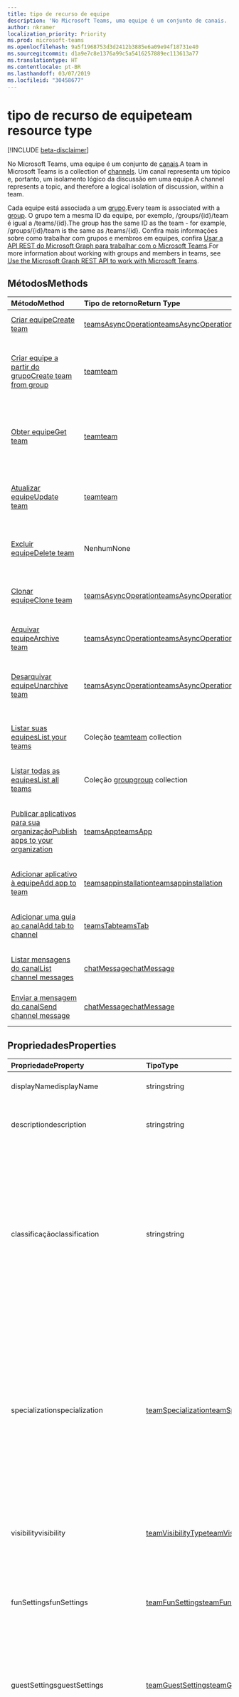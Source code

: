 ```yaml
---
title: tipo de recurso de equipe
description: 'No Microsoft Teams, uma equipe é um conjunto de canais. '
author: nkramer
localization_priority: Priority
ms.prod: microsoft-teams
ms.openlocfilehash: 9a5f1968753d3d2412b3885e6a09e94f18731e40
ms.sourcegitcommit: d1a9e7c8e1376a99c5a5416257889ec113613a77
ms.translationtype: HT
ms.contentlocale: pt-BR
ms.lasthandoff: 03/07/2019
ms.locfileid: "30458677"
---
```

# <a name="team-resource-type"></a><span data-ttu-id="a3eba-103">tipo de recurso de equipe</span><span class="sxs-lookup"><span data-stu-id="a3eba-103">team resource type</span></span>

[!INCLUDE [beta-disclaimer](../../includes/beta-disclaimer.md)]

<span data-ttu-id="a3eba-104">No Microsoft Teams, uma equipe é um conjunto de [canais](channel.md).</span><span class="sxs-lookup"><span data-stu-id="a3eba-104">A team in Microsoft Teams is a collection of [channels](channel.md).</span></span> <span data-ttu-id="a3eba-105">Um canal representa um tópico e, portanto, um isolamento lógico da discussão em uma equipe.</span><span class="sxs-lookup"><span data-stu-id="a3eba-105">A channel represents a topic, and therefore a logical isolation of discussion, within a team.</span></span>

<span data-ttu-id="a3eba-106">Cada equipe está associada a um [grupo](../resources/group.md).</span><span class="sxs-lookup"><span data-stu-id="a3eba-106">Every team is associated with a [group](../resources/group.md).</span></span>
<span data-ttu-id="a3eba-107">O grupo tem a mesma ID da equipe, por exemplo, /groups/{id}/team é igual a /teams/{id}.</span><span class="sxs-lookup"><span data-stu-id="a3eba-107">The group has the same ID as the team - for example, /groups/{id}/team is the same as /teams/{id}.</span></span>
<span data-ttu-id="a3eba-108">Confira mais informações sobre como trabalhar com grupos e membros em equipes, confira [Usar a API REST do Microsoft Graph para trabalhar com o Microsoft Teams](teams-api-overview.md).</span><span class="sxs-lookup"><span data-stu-id="a3eba-108">For more information about working with groups and members in teams, see [Use the Microsoft Graph REST API to work with Microsoft Teams](teams-api-overview.md).</span></span>

## <a name="methods"></a><span data-ttu-id="a3eba-109">Métodos</span><span class="sxs-lookup"><span data-stu-id="a3eba-109">Methods</span></span>

| <span data-ttu-id="a3eba-110">Método</span><span class="sxs-lookup"><span data-stu-id="a3eba-110">Method</span></span>       | <span data-ttu-id="a3eba-111">Tipo de retorno</span><span class="sxs-lookup"><span data-stu-id="a3eba-111">Return Type</span></span>  |<span data-ttu-id="a3eba-112">Descrição</span><span class="sxs-lookup"><span data-stu-id="a3eba-112">Description</span></span>|
|:---------------|:--------|:----------|
|[<span data-ttu-id="a3eba-113">Criar equipe</span><span class="sxs-lookup"><span data-stu-id="a3eba-113">Create team</span></span>](../api/team-post.md) | [<span data-ttu-id="a3eba-114">teamsAsyncOperation</span><span class="sxs-lookup"><span data-stu-id="a3eba-114">teamsAsyncOperation</span></span>](teamsasyncoperation.md) | <span data-ttu-id="a3eba-115">Crie uma equipe do zero.</span><span class="sxs-lookup"><span data-stu-id="a3eba-115">Create a team from scratch.</span></span> |
|[<span data-ttu-id="a3eba-116">Criar equipe a partir do grupo</span><span class="sxs-lookup"><span data-stu-id="a3eba-116">Create team from group</span></span>](../api/team-put-teams.md) | [<span data-ttu-id="a3eba-117">team</span><span class="sxs-lookup"><span data-stu-id="a3eba-117">team</span></span>](team.md) | <span data-ttu-id="a3eba-118">Crie uma nova equipe ou adicione uma equipe a um grupo existente.</span><span class="sxs-lookup"><span data-stu-id="a3eba-118">Create a new team, or add a team to an existing group.</span></span>|
|[<span data-ttu-id="a3eba-119">Obter equipe</span><span class="sxs-lookup"><span data-stu-id="a3eba-119">Get team</span></span>](../api/team-get.md) | [<span data-ttu-id="a3eba-120">team</span><span class="sxs-lookup"><span data-stu-id="a3eba-120">team</span></span>](team.md) | <span data-ttu-id="a3eba-121">Recupere as propriedades e relações da equipe especificada.</span><span class="sxs-lookup"><span data-stu-id="a3eba-121">Retrieve the properties and relationships of the specified team.</span></span>|
|[<span data-ttu-id="a3eba-122">Atualizar equipe</span><span class="sxs-lookup"><span data-stu-id="a3eba-122">Update team</span></span>](../api/team-update.md) | [<span data-ttu-id="a3eba-123">team</span><span class="sxs-lookup"><span data-stu-id="a3eba-123">team</span></span>](team.md) |<span data-ttu-id="a3eba-124">Atualize as propriedades da equipe especificada.</span><span class="sxs-lookup"><span data-stu-id="a3eba-124">Update the properties of the specified team.</span></span> |
|[<span data-ttu-id="a3eba-125">Excluir equipe</span><span class="sxs-lookup"><span data-stu-id="a3eba-125">Delete team</span></span>](/graph/api/group-delete?view=graph-rest-1.0) | <span data-ttu-id="a3eba-126">Nenhum</span><span class="sxs-lookup"><span data-stu-id="a3eba-126">None</span></span> |<span data-ttu-id="a3eba-127">Exclua a equipe e o grupo associado.</span><span class="sxs-lookup"><span data-stu-id="a3eba-127">Delete the team and its associated group.</span></span> |
|[<span data-ttu-id="a3eba-128">Clonar equipe</span><span class="sxs-lookup"><span data-stu-id="a3eba-128">Clone team</span></span>](../api/team-clone.md) | [<span data-ttu-id="a3eba-129">teamsAsyncOperation</span><span class="sxs-lookup"><span data-stu-id="a3eba-129">teamsAsyncOperation</span></span>](../resources/teamsasyncoperation.md) |<span data-ttu-id="a3eba-130">Copie a equipe e o grupo associado.</span><span class="sxs-lookup"><span data-stu-id="a3eba-130">Copy the team and its associated group.</span></span> |
|[<span data-ttu-id="a3eba-131">Arquivar equipe</span><span class="sxs-lookup"><span data-stu-id="a3eba-131">Archive team</span></span>](../api/team-archive.md) | [<span data-ttu-id="a3eba-132">teamsAsyncOperation</span><span class="sxs-lookup"><span data-stu-id="a3eba-132">teamsAsyncOperation</span></span>](../resources/teamsasyncoperation.md) |<span data-ttu-id="a3eba-133">Coloque a equipe em um estado somente leitura.</span><span class="sxs-lookup"><span data-stu-id="a3eba-133">Put the team in a read-only state.</span></span> |
|[<span data-ttu-id="a3eba-134">Desarquivar equipe</span><span class="sxs-lookup"><span data-stu-id="a3eba-134">Unarchive team</span></span>](../api/team-unarchive.md) | [<span data-ttu-id="a3eba-135">teamsAsyncOperation</span><span class="sxs-lookup"><span data-stu-id="a3eba-135">teamsAsyncOperation</span></span>](../resources/teamsasyncoperation.md) |<span data-ttu-id="a3eba-136">Restaure a equipe com um estado de leitura e gravação.</span><span class="sxs-lookup"><span data-stu-id="a3eba-136">Restore the team to a read-write state.</span></span> |
|[<span data-ttu-id="a3eba-137">Listar suas equipes</span><span class="sxs-lookup"><span data-stu-id="a3eba-137">List your teams</span></span>](../api/user-list-joinedteams.md) | <span data-ttu-id="a3eba-138">Coleção [team](team.md)</span><span class="sxs-lookup"><span data-stu-id="a3eba-138">[team](team.md) collection</span></span> | <span data-ttu-id="a3eba-139">Liste as equipes das quais você é membro.</span><span class="sxs-lookup"><span data-stu-id="a3eba-139">List the teams you are a member of.</span></span> |
|[<span data-ttu-id="a3eba-140">Listar todas as equipes</span><span class="sxs-lookup"><span data-stu-id="a3eba-140">List all teams</span></span>](/graph/teams-list-all-teams) | <span data-ttu-id="a3eba-141">Coleção [group](group.md)</span><span class="sxs-lookup"><span data-stu-id="a3eba-141">[group](group.md) collection</span></span> | <span data-ttu-id="a3eba-142">Liste todos os grupos que têm equipes.</span><span class="sxs-lookup"><span data-stu-id="a3eba-142">List all groups that have teams.</span></span> |
|[<span data-ttu-id="a3eba-143">Publicar aplicativos para sua organização</span><span class="sxs-lookup"><span data-stu-id="a3eba-143">Publish apps to your organization</span></span>](../resources/teamsapp.md)| [<span data-ttu-id="a3eba-144">teamsApp</span><span class="sxs-lookup"><span data-stu-id="a3eba-144">teamsApp</span></span>](../resources/teamsapp.md) | <span data-ttu-id="a3eba-145">Crie aplicativos do Teams que apenas sua organização possa ver.</span><span class="sxs-lookup"><span data-stu-id="a3eba-145">Create Teams apps visible only to your organization.</span></span> |
|[<span data-ttu-id="a3eba-146">Adicionar aplicativo à equipe</span><span class="sxs-lookup"><span data-stu-id="a3eba-146">Add app to team</span></span>](../api/teamsappinstallation-add.md) | [<span data-ttu-id="a3eba-147">teamsappinstallation</span><span class="sxs-lookup"><span data-stu-id="a3eba-147">teamsappinstallation</span></span>](teamsappinstallation.md) | <span data-ttu-id="a3eba-148">Adiciona (instala) um aplicativo a uma equipe.</span><span class="sxs-lookup"><span data-stu-id="a3eba-148">Adds (installs) an app to a team.</span></span>|
|[<span data-ttu-id="a3eba-149">Adicionar uma guia ao canal</span><span class="sxs-lookup"><span data-stu-id="a3eba-149">Add tab to channel</span></span>](../api/teamstab-add.md) | [<span data-ttu-id="a3eba-150">teamsTab</span><span class="sxs-lookup"><span data-stu-id="a3eba-150">teamsTab</span></span>](../resources/teamstab.md) | <span data-ttu-id="a3eba-151">Adiciona (instala) uma guia ao canal de uma equipe.</span><span class="sxs-lookup"><span data-stu-id="a3eba-151">Adds (installs) a tab to a team's channel.</span></span>|
|[<span data-ttu-id="a3eba-152">Listar mensagens do canal</span><span class="sxs-lookup"><span data-stu-id="a3eba-152">List channel messages</span></span>](../api/channel-list-messages.md)  | [<span data-ttu-id="a3eba-153">chatMessage</span><span class="sxs-lookup"><span data-stu-id="a3eba-153">chatMessage</span></span>](../resources/chatmessage.md) | [<span data-ttu-id="a3eba-154">Obter mensagens em um canal</span><span class="sxs-lookup"><span data-stu-id="a3eba-154">Get messages in a channel</span></span>](../api/channel-list-messages.md) |
|[<span data-ttu-id="a3eba-155">Enviar a mensagem do canal</span><span class="sxs-lookup"><span data-stu-id="a3eba-155">Send channel message</span></span>](../api/channel-post-chatmessage.md)  | [<span data-ttu-id="a3eba-156">chatMessage</span><span class="sxs-lookup"><span data-stu-id="a3eba-156">chatMessage</span></span>](../resources/chatmessage.md) | [<span data-ttu-id="a3eba-157">Enviar uma mensagem para um canal</span><span class="sxs-lookup"><span data-stu-id="a3eba-157">Send a message to a channel</span></span>](../api/channel-post-chatmessage.md) |

## <a name="properties"></a><span data-ttu-id="a3eba-158">Propriedades</span><span class="sxs-lookup"><span data-stu-id="a3eba-158">Properties</span></span>

| <span data-ttu-id="a3eba-159">Propriedade</span><span class="sxs-lookup"><span data-stu-id="a3eba-159">Property</span></span> | <span data-ttu-id="a3eba-160">Tipo</span><span class="sxs-lookup"><span data-stu-id="a3eba-160">Type</span></span>   | <span data-ttu-id="a3eba-161">Descrição</span><span class="sxs-lookup"><span data-stu-id="a3eba-161">Description</span></span> |
|:---------------|:--------|:----------|
|<span data-ttu-id="a3eba-162">displayName</span><span class="sxs-lookup"><span data-stu-id="a3eba-162">displayName</span></span>|<span data-ttu-id="a3eba-163">string</span><span class="sxs-lookup"><span data-stu-id="a3eba-163">string</span></span>| <span data-ttu-id="a3eba-164">O nome da equipe.</span><span class="sxs-lookup"><span data-stu-id="a3eba-164">The name of the team.</span></span> |
|<span data-ttu-id="a3eba-165">description</span><span class="sxs-lookup"><span data-stu-id="a3eba-165">description</span></span>|<span data-ttu-id="a3eba-166">string</span><span class="sxs-lookup"><span data-stu-id="a3eba-166">string</span></span>| <span data-ttu-id="a3eba-167">Uma descrição opcional para a equipe.</span><span class="sxs-lookup"><span data-stu-id="a3eba-167">An optional description for the team.</span></span> |
|<span data-ttu-id="a3eba-168">classificação</span><span class="sxs-lookup"><span data-stu-id="a3eba-168">classification</span></span>|<span data-ttu-id="a3eba-169">string</span><span class="sxs-lookup"><span data-stu-id="a3eba-169">string</span></span>| <span data-ttu-id="a3eba-170">Um rótulo opcional.</span><span class="sxs-lookup"><span data-stu-id="a3eba-170">An optional label.</span></span> <span data-ttu-id="a3eba-171">Normalmente descreve a confidencialidade da empresa ou dos dados da equipe.</span><span class="sxs-lookup"><span data-stu-id="a3eba-171">Typically describes the data or business sensitivity of the team.</span></span> <span data-ttu-id="a3eba-172">Deve coincidir com um dos conjuntos predefinidos no diretório do locatário.</span><span class="sxs-lookup"><span data-stu-id="a3eba-172">Must match one of a pre-configured set in the tenant's directory.</span></span> |
|<span data-ttu-id="a3eba-173">specialization</span><span class="sxs-lookup"><span data-stu-id="a3eba-173">specialization</span></span>|[<span data-ttu-id="a3eba-174">teamSpecialization</span><span class="sxs-lookup"><span data-stu-id="a3eba-174">teamSpecialization</span></span>](teamspecialization.md)| <span data-ttu-id="a3eba-175">Opcional.</span><span class="sxs-lookup"><span data-stu-id="a3eba-175">Optional.</span></span> <span data-ttu-id="a3eba-176">Indica se a equipe destina-se a um caso de uso específico.</span><span class="sxs-lookup"><span data-stu-id="a3eba-176">Indicates whether the team is intended for a particular use case.</span></span>  <span data-ttu-id="a3eba-177">Cada especialização de equipe tem acesso a comportamentos e experiências exclusivos direcionados ao seu caso de uso.</span><span class="sxs-lookup"><span data-stu-id="a3eba-177">Each team specialization has access to unique behaviors and experiences targeted to its use case.</span></span> |
|<span data-ttu-id="a3eba-178">visibility</span><span class="sxs-lookup"><span data-stu-id="a3eba-178">visibility</span></span>|[<span data-ttu-id="a3eba-179">teamVisibilityType</span><span class="sxs-lookup"><span data-stu-id="a3eba-179">teamVisibilityType</span></span>](teamvisibilitytype.md)| <span data-ttu-id="a3eba-180">A visibilidade de um grupo e equipe.</span><span class="sxs-lookup"><span data-stu-id="a3eba-180">The visibility of a the group and team.</span></span> <span data-ttu-id="a3eba-181">O padrão é Público.</span><span class="sxs-lookup"><span data-stu-id="a3eba-181">Defaults to Public.</span></span> |
|<span data-ttu-id="a3eba-182">funSettings</span><span class="sxs-lookup"><span data-stu-id="a3eba-182">funSettings</span></span>|[<span data-ttu-id="a3eba-183">teamFunSettings</span><span class="sxs-lookup"><span data-stu-id="a3eba-183">teamFunSettings</span></span>](teamfunsettings.md) |<span data-ttu-id="a3eba-184">Configurações que definem o uso de Giphy, memes e figurinhas na equipe.</span><span class="sxs-lookup"><span data-stu-id="a3eba-184">Settings to configure use of Giphy, memes, and stickers in the team.</span></span>|
|<span data-ttu-id="a3eba-185">guestSettings</span><span class="sxs-lookup"><span data-stu-id="a3eba-185">guestSettings</span></span>|[<span data-ttu-id="a3eba-186">teamGuestSettings</span><span class="sxs-lookup"><span data-stu-id="a3eba-186">teamGuestSettings</span></span>](teamguestsettings.md) |<span data-ttu-id="a3eba-187">Configurações que definem se os convidados podem criar, atualizar ou excluir canais na equipe.</span><span class="sxs-lookup"><span data-stu-id="a3eba-187">Settings to configure whether guests can create, update, or delete channels in the team.</span></span>|
|<span data-ttu-id="a3eba-188">internalId</span><span class="sxs-lookup"><span data-stu-id="a3eba-188">internalId</span></span> | <span data-ttu-id="a3eba-189">string</span><span class="sxs-lookup"><span data-stu-id="a3eba-189">string</span></span> | <span data-ttu-id="a3eba-190">Uma ID exclusiva da equipe, que foi usada em alguns locais, como o log de auditoria da [API da Atividade de Gestão do Office 365](https://docs.microsoft.com/pt-BR/office/office-365-management-api/office-365-management-activity-api-reference).</span><span class="sxs-lookup"><span data-stu-id="a3eba-190">A unique ID for the team that has been used in a few places such as the audit log/[Office 365 Management Activity API](https://docs.microsoft.com/pt-BR/office/office-365-management-api/office-365-management-activity-api-reference).</span></span> |
|<span data-ttu-id="a3eba-191">isArchived</span><span class="sxs-lookup"><span data-stu-id="a3eba-191">isArchived</span></span>|<span data-ttu-id="a3eba-192">Booliano</span><span class="sxs-lookup"><span data-stu-id="a3eba-192">Boolean</span></span>|<span data-ttu-id="a3eba-193">Se essa equipe está no modo somente leitura.</span><span class="sxs-lookup"><span data-stu-id="a3eba-193">Whether this team is in read-only mode.</span></span> |
|<span data-ttu-id="a3eba-194">memberSettings</span><span class="sxs-lookup"><span data-stu-id="a3eba-194">memberSettings</span></span>|[<span data-ttu-id="a3eba-195">teamMemberSettings</span><span class="sxs-lookup"><span data-stu-id="a3eba-195">teamMemberSettings</span></span>](teammembersettings.md) |<span data-ttu-id="a3eba-196">Configurações para configurar se os membros podem executar determinadas ações, por exemplo, criar canais e adicionar bots na equipe.</span><span class="sxs-lookup"><span data-stu-id="a3eba-196">Settings to configure whether members can perform certain actions, for example, create channels and add bots, in the team.</span></span>|
|<span data-ttu-id="a3eba-197">messagingSettings</span><span class="sxs-lookup"><span data-stu-id="a3eba-197">messagingSettings</span></span>|[<span data-ttu-id="a3eba-198">teamMessagingSettings</span><span class="sxs-lookup"><span data-stu-id="a3eba-198">teamMessagingSettings</span></span>](teammessagingsettings.md) |<span data-ttu-id="a3eba-199">Configurações para definir a mensagens e menções na equipe.</span><span class="sxs-lookup"><span data-stu-id="a3eba-199">Settings to configure messaging and mentions in the team.</span></span>|
|<span data-ttu-id="a3eba-200">webUrl</span><span class="sxs-lookup"><span data-stu-id="a3eba-200">webUrl</span></span>|<span data-ttu-id="a3eba-201">cadeia de caracteres (somente leitura)</span><span class="sxs-lookup"><span data-stu-id="a3eba-201">string (readonly)</span></span> | <span data-ttu-id="a3eba-202">Um hiperlink que será enviado à equipe no cliente do Microsoft Teams.</span><span class="sxs-lookup"><span data-stu-id="a3eba-202">A hyperlink that will go to the team in the Microsoft Teams client.</span></span> <span data-ttu-id="a3eba-203">Esta é a URL que você recebe ao clicar com o botão direito do mouse em uma equipe no cliente do Microsoft Teams e escolher **Obter o link para a equipe**.</span><span class="sxs-lookup"><span data-stu-id="a3eba-203">This is the URL that you get when you right-click a team in the Microsoft Teams client and select **Get link to team**.</span></span> <span data-ttu-id="a3eba-204">Essa URL deve ser tratada como um blob opaco e não analisado.</span><span class="sxs-lookup"><span data-stu-id="a3eba-204">This URL should be treated as an opaque blob, and not parsed.</span></span> |

## <a name="relationships"></a><span data-ttu-id="a3eba-205">Relações</span><span class="sxs-lookup"><span data-stu-id="a3eba-205">Relationships</span></span>

| <span data-ttu-id="a3eba-206">Relação</span><span class="sxs-lookup"><span data-stu-id="a3eba-206">Relationship</span></span> | <span data-ttu-id="a3eba-207">Tipo</span><span class="sxs-lookup"><span data-stu-id="a3eba-207">Type</span></span>   | <span data-ttu-id="a3eba-208">Descrição</span><span class="sxs-lookup"><span data-stu-id="a3eba-208">Description</span></span> |
|:---------------|:--------|:----------|
|<span data-ttu-id="a3eba-209">apps</span><span class="sxs-lookup"><span data-stu-id="a3eba-209">apps</span></span>|<span data-ttu-id="a3eba-210">Coleção [teamsApp](teamsapp.md)</span><span class="sxs-lookup"><span data-stu-id="a3eba-210">[teamsApp](teamsapp.md) collection</span></span>| <span data-ttu-id="a3eba-211">(Obsoleto) Os aplicativos instalados nessa equipe.</span><span class="sxs-lookup"><span data-stu-id="a3eba-211">(Obsolete) The apps installed in this team.</span></span>|
|<span data-ttu-id="a3eba-212">channels</span><span class="sxs-lookup"><span data-stu-id="a3eba-212">channels</span></span>|<span data-ttu-id="a3eba-213">Coleção [channel](channel.md)</span><span class="sxs-lookup"><span data-stu-id="a3eba-213">[channel](channel.md) collection</span></span>|<span data-ttu-id="a3eba-214">A coleção de canais e mensagens associadas à equipe.</span><span class="sxs-lookup"><span data-stu-id="a3eba-214">The collection of channels & messages associated with the team.</span></span>|
|<span data-ttu-id="a3eba-215">installedApps</span><span class="sxs-lookup"><span data-stu-id="a3eba-215">installedApps</span></span>|<span data-ttu-id="a3eba-216">Coleção [teamsAppInstallation](teamsappinstallation.md)</span><span class="sxs-lookup"><span data-stu-id="a3eba-216">[teamsAppInstallation](teamsappinstallation.md) collection</span></span>|<span data-ttu-id="a3eba-217">Os aplicativos instalados nessa equipe.</span><span class="sxs-lookup"><span data-stu-id="a3eba-217">The apps installed in this team.</span></span>|
|<span data-ttu-id="a3eba-218">owners</span><span class="sxs-lookup"><span data-stu-id="a3eba-218">owners</span></span>|[<span data-ttu-id="a3eba-219">user</span><span class="sxs-lookup"><span data-stu-id="a3eba-219">user</span></span>](user.md)| <span data-ttu-id="a3eba-220">A lista de proprietários desta equipe.</span><span class="sxs-lookup"><span data-stu-id="a3eba-220">The list of this team's owners.</span></span> <span data-ttu-id="a3eba-221">Atualmente, ao criar uma equipe usando permissões de aplicativo, exatamente um proprietário deve ser especificado.</span><span class="sxs-lookup"><span data-stu-id="a3eba-221">Currently, when creating a team using application permissions, exactly one owner must be specified.</span></span> <span data-ttu-id="a3eba-222">Ao usar permissões delegadas pelo usuário, nenhum proprietário pode ser especificado (o usuário atual é o proprietário).</span><span class="sxs-lookup"><span data-stu-id="a3eba-222">When using user delegated permissions, no owner can be specified (the current user is the owner).</span></span> <span data-ttu-id="a3eba-223">O proprietário deve ser especificado como um objeto ID (GUID), não um UPN.</span><span class="sxs-lookup"><span data-stu-id="a3eba-223">Owner must be specified as an object ID (GUID), not a UPN.</span></span> |
|<span data-ttu-id="a3eba-224">operations</span><span class="sxs-lookup"><span data-stu-id="a3eba-224">operations</span></span>|<span data-ttu-id="a3eba-225">Coleção [teamsAsyncOperation](teamsasyncoperation.md)</span><span class="sxs-lookup"><span data-stu-id="a3eba-225">[teamsAsyncOperation](teamsasyncoperation.md) collection</span></span>| <span data-ttu-id="a3eba-226">As operações assíncronas que foram executadas ou estão em execução nesta equipe.</span><span class="sxs-lookup"><span data-stu-id="a3eba-226">The async operations that ran or are running on this team.</span></span> | 
|<span data-ttu-id="a3eba-227">template</span><span class="sxs-lookup"><span data-stu-id="a3eba-227">template</span></span>|[<span data-ttu-id="a3eba-228">teamsTemplate</span><span class="sxs-lookup"><span data-stu-id="a3eba-228">teamsTemplate</span></span>](teamstemplate.md)| <span data-ttu-id="a3eba-229">O modelo usado para criar essa equipe.</span><span class="sxs-lookup"><span data-stu-id="a3eba-229">The template this team was created from.</span></span> <span data-ttu-id="a3eba-230">Confira os [modelos disponíveis](https://docs.microsoft.com/pt-BR/MicrosoftTeams/get-started-with-teams-templates).</span><span class="sxs-lookup"><span data-stu-id="a3eba-230">See [available templates](https://docs.microsoft.com/pt-BR/MicrosoftTeams/get-started-with-teams-templates).</span></span> |

## <a name="json-representation"></a><span data-ttu-id="a3eba-231">Representação JSON</span><span class="sxs-lookup"><span data-stu-id="a3eba-231">JSON representation</span></span>

<span data-ttu-id="a3eba-232">Veja a seguir uma representação JSON do recurso.</span><span class="sxs-lookup"><span data-stu-id="a3eba-232">The following is a JSON representation of the resource.</span></span>

<!-- {
  "blockType": "resource",
  "@odata.type": "microsoft.graph.team",
  "baseType": "microsoft.graph.entity"
}-->

```json
{  
  "guestSettings": {"@odata.type": "microsoft.graph.teamGuestSettings"},
  "memberSettings": {"@odata.type": "microsoft.graph.teamMemberSettings"},
  "messagingSettings": {"@odata.type": "microsoft.graph.teamMessagingSettings"},
  "funSettings": {"@odata.type": "microsoft.graph.teamFunSettings"},
  "internalId": "19:...big.number...@thread.skype",
  "isArchived": false,
  "webUrl": "https://...longUrl..."
}

```

<!-- uuid: 8fcb5dbc-d5aa-4681-8e31-b001d5168d79
2015-10-25 14:57:30 UTC -->
<!--
{
  "type": "#page.annotation",
  "description": "team resource",
  "keywords": "",
  "section": "documentation",
  "tocPath": "",
  "suppressions": [
    "Error: /api-reference/beta/resources/team.md:\r\n      Exception processing links.\r\n    System.ArgumentException: Link Definition was null. Link text: !INCLUDE [beta-disclaimer](../../includes/beta-disclaimer.md)\r\n      at ApiDoctor.Validation.DocFile.get_LinkDestinations()\r\n      at ApiDoctor.Validation.DocSet.ValidateLinks(Boolean includeWarnings, String[] relativePathForFiles, IssueLogger issues, Boolean requireFilenameCaseMatch, Boolean printOrphanedFiles)"
  ]
}
-->

## <a name="see-also"></a><span data-ttu-id="a3eba-233">Confira também</span><span class="sxs-lookup"><span data-stu-id="a3eba-233">See Also</span></span>
- [<span data-ttu-id="a3eba-234">Como criar um grupo com uma equipe</span><span class="sxs-lookup"><span data-stu-id="a3eba-234">Creating a group with a team</span></span>](/graph/teams-create-group-and-team)
- [<span data-ttu-id="a3eba-235">Visão geral da API do Teams</span><span class="sxs-lookup"><span data-stu-id="a3eba-235">Teams API Overview</span></span>](teams-api-overview.md)
